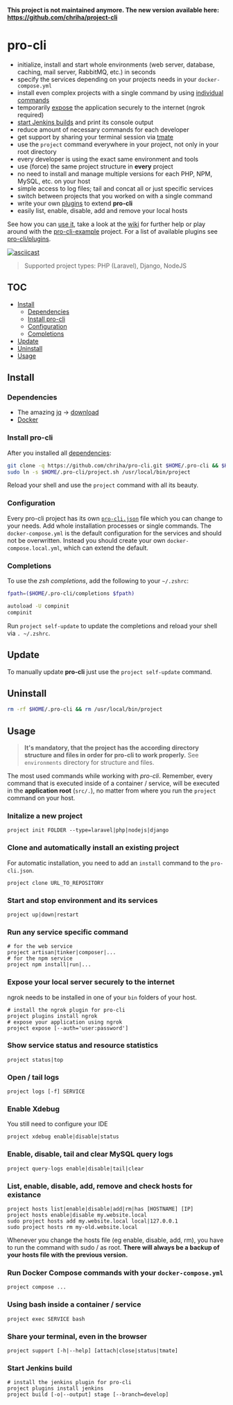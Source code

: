 **This project is not maintained anymore. The new version available here: https://github.com/chriha/project-cli**

# pro-cli
- initialize, install and start whole environments (web server, database, caching, mail server, RabbitMQ, etc.) in seconds
- specify the services depending on your projects needs in your `docker-compose.yml`
- install even complex projects with a single command by using [individual commands](https://github.com/chriha/pro-cli/wiki/Using-the-scripts---commands-in-pro-cli.json)
- temporarily [expose](#expose-your-local-server-securely-to-the-internet) the application securely to the internet (ngrok required)
- [start Jenkins builds](https://github.com/chriha/pro-cli/wiki/Jenkins) and print its console output
- reduce amount of necessary commands for each developer
- get support by sharing your terminal session via [tmate](https://tmate.io)
- use the `project` command everywhere in your project, not only in your root directory
- every developer is using the exact same environment and tools
- use (force) the same project structure in **every** project
- no need to install and manage multiple versions for each PHP, NPM, MySQL, etc. on your host
- simple access to log files; tail and concat all or just specific services
- switch between projects that you worked on with a single command
- write your own [plugins](https://github.com/chriha/pro-cli/wiki/Plugins) to extend **pro-cli**
- easily list, enable, disable, add and remove your local hosts 

See how you can [use it](#usage), take a look at the [wiki](https://github.com/chriha/pro-cli/wiki) for further help or play around with the [pro-cli-example](https://github.com/chriha/pro-cli-example) project. For a list of available plugins see [pro-cli/plugins](https://github.com/pro-cli/plugins/blob/master/list.json).

[![asciicast](https://asciinema.org/a/fJZoP83vfpNkT2k05v8K8WmFA.png)](https://asciinema.org/a/fJZoP83vfpNkT2k05v8K8WmFA)

> Supported project types: PHP (Laravel), Django, NodeJS


## TOC
- [Install](#install)
  - [Dependencies](#dependencies)
  - [Install pro-cli](#install-pro-cli)
  - [Configuration](#configuration)
  - [Completions](#completions)
- [Update](#update)
- [Uninstall](#uninstall)
- [Usage](#usage)


## Install
### Dependencies
- The amazing [jq](https://stedolan.github.io/jq/) -> [download](https://stedolan.github.io/jq/download/)
- [Docker](https://docs.docker.com/engine/installation/)


### Install pro-cli
After you installed all [dependencies](#dependencies):
```bash
git clone -q https://github.com/chriha/pro-cli.git $HOME/.pro-cli && $HOME/.pro-cli/setup.sh
sudo ln -s $HOME/.pro-cli/project.sh /usr/local/bin/project
```
Reload your shell and use the `project` command with all its beauty.


### Configuration
Every pro-cli project has its own [`pro-cli.json`](pro-cli.json) file which you can change
to your needs. Add whole installation processes or single commands. The `docker-compose.yml`
is the default configuration for the services and should not be overwritten. Instead you
should create your own `docker-compose.local.yml`, which can extend the default.


### Completions
To use the *zsh completions*, add the following to your `~/.zshrc`:
```bash
fpath=($HOME/.pro-cli/completions $fpath)

autoload -U compinit
compinit
```
Run `project self-update` to update the completions and reload your shell via `. ~/.zshrc`.


## Update
To manually update **pro-cli** just use the `project self-update` command.


## Uninstall
```bash
rm -rf $HOME/.pro-cli && rm /usr/local/bin/project
```


## Usage
> **It's mandatory, that the project has the according directory structure and files in order for pro-cli to work properly.** See `environments` directory for structure and files.

The most used commands while working with *pro-cli*. Remember, every command that is executed inside of a container / service, will be executed in the **application root** (`src/.`), no matter from where you run the `project` command on your host.

### Initalize a new project
```shell
project init FOLDER --type=laravel|php|nodejs|django
```

### Clone and automatically install an existing project
For automatic installation, you need to add an `install` command to the `pro-cli.json`.
```shell
project clone URL_TO_REPOSITORY
```

### Start and stop environment and its services
```shell
project up|down|restart
```

### Run any service specific command
```shell
# for the web service
project artisan|tinker|composer|...
# for the npm service
project npm install|run|...
```

### Expose your local server securely to the internet
ngrok needs to be installed in one of your `bin` folders of your host.
```shell
# install the ngrok plugin for pro-cli
project plugins install ngrok
# expose your application using ngrok
project expose [--auth='user:password']
```

### Show service status and resource statistics
```shell
project status|top
```

### Open / tail logs
```shell
project logs [-f] SERVICE
```

### Enable Xdebug
You still need to configure your IDE
```
project xdebug enable|disable|status
```

### Enable, disable, tail and clear MySQL query logs
```
project query-logs enable|disable|tail|clear
```

### List, enable, disable, add, remove and check hosts for existance
```
project hosts list|enable|disable|add|rm|has [HOSTNAME] [IP]
project hosts enable|disable my.website.local
sudo project hosts add my.website.local local|127.0.0.1
sudo project hosts rm my-old.website.local
```
Whenever you change the hosts file (eg enable, disable, add, rm), you have to run the command with sudo / as root. **There will always be a backup of your hosts file with the previous version.**

### Run Docker Compose commands with your `docker-compose.yml`
```shell
project compose ...
```

### Using bash inside a container / service
```shell
project exec SERVICE bash
```

### Share your terminal, even in the browser
```shell
project support [-h|--help] [attach|close|status|tmate]
```

### Start Jenkins build
```shell
# install the jenkins plugin for pro-cli
project plugins install jenkins
project build [-o|--output] stage [--branch=develop]
```
